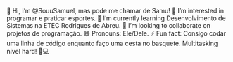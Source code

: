 👋 Hi, I’m @SouuSamuel, mas pode me chamar de Samu!
👀 I’m interested in programar e praticar esportes.
🌱 I’m currently learning Desenvolvimento de Sistemas na ETEC Rodrigues de Abreu.
💞️ I’m looking to collaborate on projetos de programação.
😄 Pronouns: Ele/Dele.
⚡ Fun fact: Consigo codar uma linha de código enquanto faço uma cesta no basquete. Multitasking nível hard! 🏀💻
